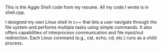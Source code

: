 This is the Aggie Shell code from my resume. All my code I wrote is in shell.cpp.

I designed my own Linux shell in c++ that lets a user navigate through the file system and performs multiple tasks using simple commands. It also offers capabilities of interprocess communication and file input/out redirection. Each Linux command (e.g., cat, echo, cd, etc.) runs as a child process.
